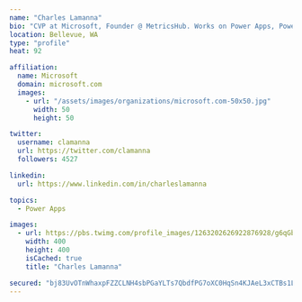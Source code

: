 ```yaml
---
name: "Charles Lamanna"
bio: "CVP at Microsoft, Founder @ MetricsHub. Works on Power Apps, Power Automate, Power Virtual Agent, Common Data Service and Dynamics 365."
location: Bellevue, WA
type: "profile"
heat: 92

affiliation:
  name: Microsoft
  domain: microsoft.com
  images:
    - url: "/assets/images/organizations/microsoft.com-50x50.jpg"
      width: 50
      height: 50

twitter:
  username: clamanna
  url: https://twitter.com/clamanna
  followers: 4527

linkedin:
  url: https://www.linkedin.com/in/charleslamanna

topics:
  - Power Apps

images:
  - url: https://pbs.twimg.com/profile_images/1263202626922876928/g6qGbHZ-_400x400.jpg
    width: 400
    height: 400
    isCached: true
    title: "Charles Lamanna"

secured: "bj83UvOTnWhaxpFZZCLNH4sbPGaYLTs7QbdfPG7oXC0HqSn4KJAeL3xCTBs1LfIxUAcIAUNwUnaPRP7eY2VQ13fQrq+VuuBurvdiwcNPDuOX46lrnOuIANqX8mAGcoqQWNXIL4PEUL0kEaj5l6Ua2qxFJy5QxrZs4p5IeP4Un8C9I13KB9FdUVTXWt7bBYzPlWAvT87wr4aJry0cF0boUC5OPPsv8uLHyrJcf98FZ24SixXg0U4kWNMq/2xltIn/Ua5b7aKoMQinGV+sgsTnnIAyCvZIVX6k8sqfx953BgxNOH9yoigTvJTNnxdeP35N3Bp6wCaoJ1bZBjg+pKdnfhZG5SH7zlMnhxy6IOCrWhpRjpk2Zjkt9MVQRHFl+jh4hK0NfrcNBw++fW9MykRJX7nnSo2ECFu7JeAZjOTLvlg=;9cY19nDBb3sC3/POv8hcSA=="
---
```


